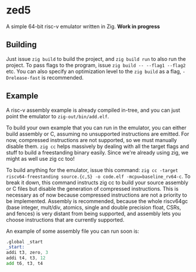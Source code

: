 # zed5
A simple 64-bit risc-v emulator written in Zig.
**Work in progress**

## Building
Just issue `zig build` to build the project, and `zig build run` to also run the project. To pass flags to the program, issue `zig build -- --flag1 --flag2` etc. You can also specify an optimization level to the `zig build` as a flag, `-Drelease-fast` is recommended.

## Example
A risc-v assembly example is already compiled in-tree, and you can just point the emulator to `zig-out/bin/add.elf`.

To build your own example that you can run in the emulator, you can either build assembly or C, assuming no unsupported instructions are emitted. For now, compressed instructions are not supported, so we must manually disable them. `zig cc` helps massively by dealing with all the target flags and stuff to build a freestanding binary easily. Since we're already using zig, we might as well use zig cc too!

To build anything for the emulator, issue this command: `zig cc -target riscv64-freestanding source.{c,S} -o code.elf -mcpu=baseline_rv64-c`. To break it down, this command instructs zig cc to build your source assembly or C files but disable the generation of compressed instructions. This is necessary as of now because compressed instructions are not a priority to be implemented. Assembly is recommended, because the whole riscv64gc (base integer, mult/div, atomics, single and double precision float, CSRs, and fences) is very distant from being supported, and assembly lets you choose instructions that are currently supported.

An example of some assembly file you can run soon is:
```asm
.global _start
_start:
addi t3, zero, 3
addi t4, t3, 12
add t6, t3, t4
```
